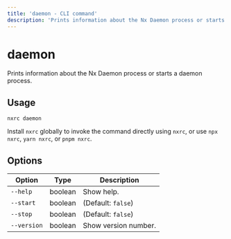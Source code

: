 ```yaml
---
title: 'daemon - CLI command'
description: 'Prints information about the Nx Daemon process or starts a daemon process.'
---
```


# daemon

Prints information about the Nx Daemon process or starts a daemon process.

## Usage

```shell
nxrc daemon
```

Install `nxrc` globally to invoke the command directly using `nxrc`, or use `npx nxrc`, `yarn nxrc`, or `pnpm nxrc`.

## Options

| Option      | Type    | Description          |
| ----------- | ------- | -------------------- |
| `--help`    | boolean | Show help.           |
| `--start`   | boolean | (Default: `false`)   |
| `--stop`    | boolean | (Default: `false`)   |
| `--version` | boolean | Show version number. |

